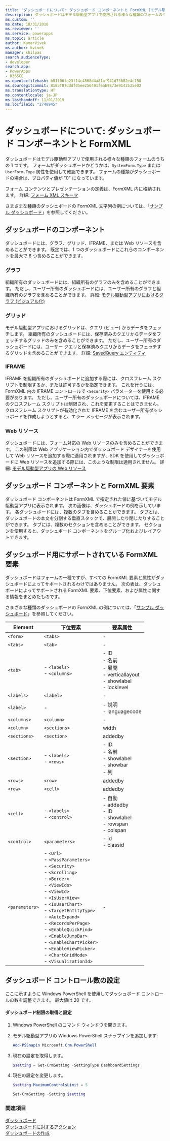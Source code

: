 ```yaml
---
title: 'ダッシュボードについて: ダッシュボード コンポーネントと FormXML (モデル駆動型アプリ) | Microsoftのドキュメント'
description: ダッシュボードはモデル駆動型アプリで使用される様々な種類のフォームのうちの 1 つです。 フォームがダッシュボードかどうかは、SystemForm.Type または UserForm.Type 属性を使用して確認できます。
ms.custom: ''
ms.date: 10/31/2018
ms.reviewer: ''
ms.service: powerapps
ms.topic: article
author: KumarVivek
ms.author: kvivek
manager: shilpas
search.audienceType:
- developer
search.app:
- PowerApps
- D365CE
ms.openlocfilehash: b01f06fa23f14c4868d4a81af941d73682e4c158
ms.sourcegitcommit: 8185f87dddf05ee256491feab9873e9143535e02
ms.translationtype: HT
ms.contentlocale: ja-JP
ms.lasthandoff: 11/01/2019
ms.locfileid: "2748945"
---
```

# <a name="understand-dashboards-dashboard-components-and-formxml"></a>ダッシュボードについて: ダッシュボード コンポーネントと FormXML

<!-- https://docs.microsoft.com/dynamics365/customer-engagement/developer/customize-dev/understand-dashboards-dashboard-components-formxml -->

ダッシュボードはモデル駆動型アプリで使用される様々な種類のフォームのうちの 1 つです。 フォームがダッシュボードかどうかは、`SystemForm.Type` または `UserForm.Type` 属性を使用して確認できます。 フォームの種類がダッシュボードの場合は、プロパティ値が "0" になっています。  

 フォーム コンテンツとプレゼンテーションの定義は、FormXML 内に格納されます。 詳細: [フォーム XML スキーマ](form-xml-schema.md)  

 さまざまな種類のダッシュボードの FormXML 文字列の例については、「[サンプル ダッシュボード](sample-dashboards.md)」を参照してください。  

<a name="DashboardComponents"></a>   
## <a name="dashboard-components"></a>ダッシュボードのコンポーネント  
 ダッシュボードには、グラフ、グリッド、IFRAME、または Web リソースを含めることができます。 既定では、1 つのダッシュボードにこれらのコンポーネントを最大で 6 つ含めることができます。  

<!-- In the [!INCLUDE[pn_dynamics_crm](../../includes/pn-dynamics-crm.md)] on-premises version, you can change the number of components to be displayed on a dashboard using [!INCLUDE[pn_PowerShell](../../includes/pn-powershell.md)]. More information: [Set the Number of Dashboard Controls](understand-dashboards-dashboard-components-formxml.md#set_controls_limit)-->

<!--[!INCLUDE[cc_sdk_onpremises_note](../../includes/cc-sdk-onpremises-note.md)]-->

### <a name="charts"></a>グラフ  
 組織所有のダッシュボードには、組織所有のグラフのみを含めることができます。 ただし、ユーザー所有のダッシュボードには、ユーザー所有のグラフと組織所有のグラフを含めることができます。 詳細: [モデル駆動型アプリにおけるグラフ (ビジュアル化)](view-data-with-visualizations-charts.md)  

### <a name="grids"></a>グリッド  
 モデル駆動型アプリにおけるグリッドは、クエリ (ビュー) からデータをフェッチします。 組織所有のダッシュボードには、保存済みのクエリからデータをフェッチするグリッドのみを含めることができます。 ただし、ユーザー所有のダッシュボードには、ユーザー クエリと保存済みクエリからデータをフェッチするグリッドを含めることができます。 詳細: [SavedQuery エンティティ](../common-data-service/reference/entities/savedquery.md) 

### <a name="iframes"></a>IFRAME  
 IFRAME を組織所有のダッシュボードに追加する際には、クロスフレーム スクリプトを制限するか、または許可するかを指定できます。 これを行うには、FormXML 内の IFRAME コントロールで `<Security>` パラメーターを使用する必要があります。 ただし、ユーザー所有のダッシュボードについては、IFRAME のクロスフレーム スクリプトは制限され、これを変更することはできません。 クロスフレーム スクリプトが有効化された IFRAME を含むユーザー所有ダッシュボードを作成しようとすると、エラー メッセージが表示されます。  

### <a name="web-resources"></a>Web リソース  
 ダッシュボードには、フォーム対応の Web リソースのみを含めることができます。 この制限は Web アプリケーション内でダッシュボード デザイナーを使用して Web リソースを追加する際に適用されますが、SDK を使用してダッシュボードに Web リソースを追加する際には、このような制限は適用されません。 詳細: [モデル駆動型アプリの Web リソース](web-resources.md)

<a name="DashboardComponentsandFormXML"></a>   
## <a name="dashboard-components-and-formxml-elements"></a>ダッシュボード コンポーネントと FormXML 要素  
 ダッシュボード コンポーネントは FormXML で指定された値に基づいてモデル駆動型アプリに表示されます。 次の画像は、ダッシュボードの例を示しています。 各ダッシュボードには、複数のタブを含めることができます。 タブとは、ダッシュボードの本文を分割する垂直スタックで、展開したり閉じたりすることができます。 タブには、複数のセクションを含めることができます。 セクションを使用すると、ダッシュボード コンポーネントをグループ化およびレイアウトできます。 

 <!-- TODO: image not found ![Dashboard components layout](../media/crm-v5s-dashboards-components.png "Dashboard components layout")   -->

<a name="SupportedFormXMLElements"></a>   
## <a name="formxml-elements-supported-for-dashboards"></a>ダッシュボード用にサポートされている FormXML 要素  
 ダッシュボードはフォームの一種ですが、すべての FormXML 要素と属性がダッシュボードによってサポートされるわけではありません。 次の表は、ダッシュボードによってサポートされる FormXML 要素、下位要素、および属性に関する情報をまとめたものです。

 さまざまな種類のダッシュボードの FormXML の例については、「[サンプル ダッシュボード](sample-dashboards.md)」を参照してください。  


|    Element     |                                                                                                                                                                                                                          下位要素                                                                                                                                                                                                                          |                                          要素属性                                          |
|----------------|------------------------------------------------------------------------------------------------------------------------------------------------------------------------------------------------------------------------------------------------------------------------------------------------------------------------------------------------------------------------------------------------------------------------------------------------------------------|------------------------------------------------------------------------------------------------------|
|    `<form>`    |                                                                                                                                                                                                                             `<tabs>`                                                                                                                                                                                                                             |                                                  -                                                   |
|    `<tabs>`    |                                                                                                                                                                                                                             `<tab>`                                                                                                                                                                                                                              |                                                  -                                                   |
|    `<tab>`     |                                                                                                                                                                                                               -   `<labels>`<br />-   `<columns>`                                                                                                                                                                                                                | -   ID<br />-   名前<br />-   展開<br />-   verticallayout<br />-   showlabel<br />-   locklevel |
|   `<labels>`   |                                                                                                                                                                                                                            `<label>`                                                                                                                                                                                                                             |                                                  -                                                   |
|   `<label>`    |                                                                                                                                                                                                                                -                                                                                                                                                                                                                                 |                                -   説明<br />-   languagecode                                 |
|  `<columns>`   |                                                                                                                                                                                                                            `<column>`                                                                                                                                                                                                                            |                                                  -                                                   |
|   `<column>`   |                                                                                                                                                                                                                           `<sections>`                                                                                                                                                                                                                           |                                                width                                                 |
|  `<sections>`  |                                                                                                                                                                                                                           `<section>`                                                                                                                                                                                                                            |                                               addedby                                                |
|  `<section>`   |                                                                                                                                                                                                                 -   `<labels>`<br />-   `<rows>`                                                                                                                                                                                                                 |              -   ID<br />-   名前<br />-   showlabel<br />-   showbar<br />-   列               |
|    `<rows>`    |                                                                                                                                                                                                                             `<row>`                                                                                                                                                                                                                              |                                               addedby                                                |
|    `<row>`     |                                                                                                                                                                                                                             `<cell>`                                                                                                                                                                                                                             |                                               addedby                                                |
|    `<cell>`    |                                                                                                                                                                                                               -   `<labels>`<br />-   `<control>`                                                                                                                                                                                                                |      -   自動<br />-   addedby<br />-   ID<br />-   showlabel<br />-   rowspan<br />-   colspan      |
|  `<control>`   |                                                                                                                                                                                                                          `<parameters>`                                                                                                                                                                                                                          |                                       -   id<br />-   classid                                        |
| `<parameters>` | -   `<Url>`<br />-  `<PassParameters>`<br />-   `<Security>`<br />-   `<Scrolling>`<br />-   `<Border>`<br />-   `<ViewIds>`<br />-   `<ViewId>`<br />-   `<IsUserView>`<br />-   `<IsUserChart>`<br />-   `<TargetEntityType>`<br />-   `<AutoExpand>`<br />-   `<RecordsPerPage>`<br />-   `<EnableQuickFind>`<br />-   `<EnableJumpBar>`<br />-   `<EnableChartPicker>`<br />-   `<EnableViewPicker>`<br />-   `<ChartGridMode>`<br />-   `<VisualizationId>` |                                                  -                                                   |

<a name="set_controls_limit"></a>   
## <a name="set-the-number-of-dashboard-controls"></a>ダッシュボード コントロール数の設定  
 ここに示すように Windows PowerShell を使用してダッシュボード コントロールの数を調整できます。 最大値は 20 です。  

#### <a name="to-retrieve-and-set-the-dashboard-limit"></a>ダッシュボード制限の取得と設定  

1. Windows PowerShell のコマンド ウィンドウを開きます。  

2. モデル駆動型アプリの Windows PowerShell スナップインを追加します:  

   ```powershell  
   Add-PSSnapin Microsoft.Crm.PowerShell  
   ```  

3. 現在の設定を取得します。  

   ```powershell  
   $setting = Get-CrmSetting -SettingType DashboardSettings  
   ```  

4. 現在の設定を変更します。  

   ```powershell  
   $setting.MaximumControlsLimit = 5  
   ```  

   ```powershell  
   Set-CrmSetting -Setting $setting  
   ```  

### <a name="see-also"></a>関連項目  
 [ダッシュボード](analyze-data-with-dashboards.md)   
 [ダッシュボードに対するアクション](actions-dashboards.md)   
 [ダッシュボードの作成](create-dashboard.md)   

